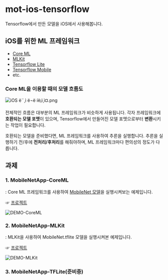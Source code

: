 # mot-ios-tensorflow

Tensorflow에서 만든 모델을 iOS에서 사용해봅니다. 

## iOS를 위한 ML 프레임워크

- [Core ML](https://developer.apple.com/documentation/coreml)
- [MLKit](https://developers.google.com/ml-kit/)
- [Tensorflow Lite](https://www.tensorflow.org/mobile/tflite/)
- [Tensorflow Mobile](https://www.tensorflow.org/mobile/)
- etc.

### Core ML을 이용할 때의 모델 흐름도

![iOS ë¨¸ì ë¬ë íë¡ì¸ì¤.png](https://github.com/MachineLearningOfThings/mot-ios-tensorflow/blob/master/Resource/iOS%20%EB%A8%B8%EC%8B%A0%EB%9F%AC%EB%8B%9D%20%ED%94%84%EB%A1%9C%EC%84%B8%EC%8A%A4.png?raw=true)

전체적인 흐름은 대부분의 ML 프레임워크가 비슷하게 사용됩니다. 각자 프레임워크에 **호환되는 모델 포멧**이 있으며, Tensorflow에서 만들어진 모델 포멧으로부터 **변환**시키는 작업이 필요합니다. 

호환되는 모델을 준비했다면, ML 프레임워크를 사용하여 추론을 실행합니다. 추론을 실행하기 전/후에 **전처리/후처리**를 해줘야하며, ML 프레임워크마다 편의성의 정도가 다릅니다.

## 과제

### 1. MobileNetApp-CoreML

: Core ML 프레임워크를 사용하여 [MobileNet 모델](https://developer.apple.com/kr/machine-learning/)을 실행시켜보는 예제입니다. 

☞ [프로젝트](https://github.com/tucan9389/MobileNetApp-CoreML)

![DEMO-CoreML](https://github.com/tucan9389/mot-ios-tensorflow/blob/master/demo/MobileNetApp_test001.gif?raw=true)



### 2. MobileNetApp-MLKit

: MLKit을 사용하여 MobileNet.tflite 모델을 실행시켜본 예제입니다.

☞ [프로젝트](https://github.com/tucan9389/MobileNetApp-MLKit)

![DEMO-MLKit](https://github.com/tucan9389/MobileNetApp-MLKit/blob/master/resource/MobileNetApp-MLKit-example.gif?raw=true)

### 3. MobileNetApp-TFLite(준비중)



